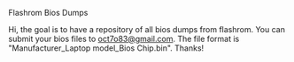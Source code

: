 Flashrom Bios Dumps

Hi, the goal is to have a repository of all bios dumps from flashrom. You can submit your bios files
to oct7o83@gmail.com. The file format is "Manufacturer_Laptop model_Bios Chip.bin". Thanks!
